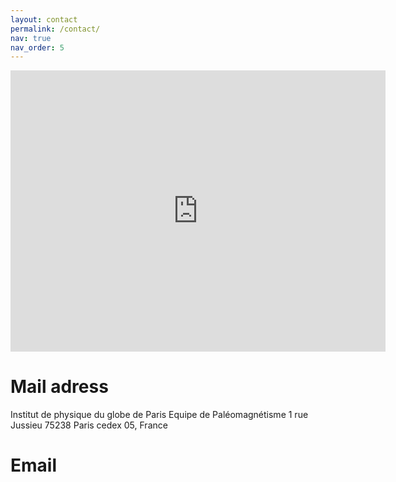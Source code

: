 ```yaml
---
layout: contact
permalink: /contact/
nav: true
nav_order: 5
---
```

<iframe src="https://www.google.fr/maps/@48.8447005,2.3564212,19.15z" width="600" height="450" style="border:0;" allowfullscreen="" loading="lazy"></iframe>

# Mail adress
Institut de physique du globe de Paris
Equipe de Paléomagnétisme
1 rue Jussieu
75238 Paris cedex 05, France

# Email
